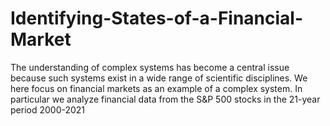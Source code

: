 # Identifying-States-of-a-Financial-Market
The understanding of complex systems has become a central issue because such systems exist in a wide range of scientific disciplines. We here focus on financial markets as an example of a complex system. In particular we analyze financial data from the S&amp;P 500 stocks in the 21-year period 2000-2021 
